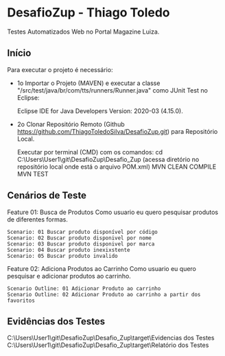 # DesafioZup - Thiago Toledo

Testes Automatizados Web no Portal Magazine Luiza.

## Início

Para executar o projeto é necessário:

- 1o Importar o Projeto (MAVEN) e executar a classe "/src/test/java/br/com/tts/runners/Runner.java" como JUnit Test no Eclipse:

	Eclipse IDE for Java Developers Version: 2020-03 (4.15.0).

- 2o Clonar Repositório Remoto (Github https://github.com/ThiagoToledoSilva/DesafioZup.git) para Repositório Local.

	Executar por terminal (CMD) com os comandos:
	cd C:\Users\User1\git\DesafioZup\Desafio_Zup (acessa diretório no repositório local onde está o arquivo POM.xml)
	MVN CLEAN COMPILE
	MVN TEST

## Cenários de Teste

Feature 01: Busca de Produtos
  Como usuario eu quero pesquisar produtos de diferentes formas.

	Scenario: 01 Buscar produto disponível por código
	Scenario: 02 Buscar produto disponivel por nome
	Scenario: 03 Buscar produto disponivel por marca
	Scenario: 04 Buscar produto inexixstente
	Scenario: 05 Buscar produto invalido

Feature 02: Adiciona Produtos ao Carrinho
  Como usuario eu quero pesquisar e adicionar produtos ao carrinho.

	Scenario Outline: 01 Adicionar Produto ao carrinho
	Scenario Outline: 02 Adicionar Produto ao carrinho a partir dos favoritos

## Evidências dos Testes

C:\Users\User1\git\DesafioZup\Desafio_Zup\target\Evidencias dos Testes
C:\Users\User1\git\DesafioZup\Desafio_Zup\target\Relatório dos Testes




